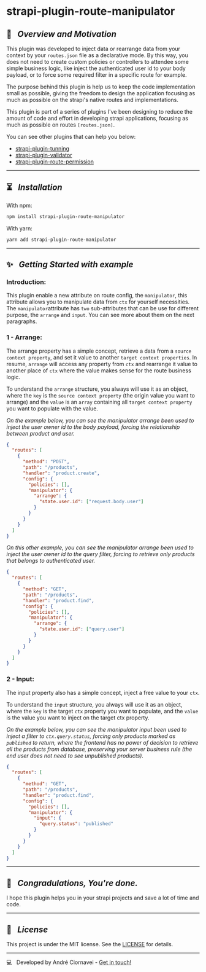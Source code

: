 # strapi-plugin-route-manipulator

## 🚀 &nbsp; _Overview and Motivation_

This plugin was developed to inject data or rearrange data from your context by your `routes.json` file as a declarative mode. By this way, you does not need to create custom policies or controllers to attendee some simple business logic, like inject the authenticated user id to your body payload, or to force some required filter in a specific route for example.

The purpose behind this plugin is help us to keep the code implementation small as possible, giving the freedom to design the application focusing as much as possible on the strapi's native routes and implementations.

This plugin is part of a series of plugins I've been designing to reduce the amount of code and effort in developing strapi applications, focusing as much as possible on routes `[routes.json]`.

You can see other plugins that can help you below:
* [strapi-plugin-tunning](https://www.npmjs.com/package/strapi-plugin-tunning)
* [strapi-plugin-validator](https://www.npmjs.com/package/strapi-plugin-validator)
* [strapi-plugin-route-permission](https://www.npmjs.com/package/strapi-plugin-route-permission)

---

## ⏳ &nbsp; _Installation_

With npm:
```bash
npm install strapi-plugin-route-manipulator
```

With yarn:
```bash
yarn add strapi-plugin-route-manipulator
```

---
## ✨ &nbsp; _Getting Started with example_

### Introduction:
This plugin enable a new attribute on route config, the `manipulator`, this attribute allows you to manipulate data from `ctx` for yourself necessities. The `manipulator`attribute has `two` sub-attributes that can be use for different purpose, the `arrange` and `input`. You can see more about them on the next paragraphs.

### 1 - Arrange:
The arrange property has a simple concept, retrieve a data from a `source context property`, and set it value to another `target context properties`. In resume, `arrange` will access any property from `ctx` and rearrange it value to another place of `ctx` where the value makes sense for the route business logic.

To understand the `arrange` structure, you always will use it as an object, where the `key` is the `source context property` (the origin value you want to arrange) and the `value` is an `array` containing all `target context property` you want to populate with the value.

_On the example below, you can see the manipulator arrange been used to inject the user owner id to the body payload, forcing the relationship between product and user._
```json
{
  "routes": [
    {
      "method": "POST",
      "path": "/products",
      "handler": "product.create",
      "config": {
        "policies": [],
        "manipulator": {
          "arrange": {
            "state.user.id": ["request.body.user"]
          }
        }
      }
    }
  ]
}
```
_On this other example, you can see the manipulator arrange been used to inject the user owner id to the query filter, forcing to retrieve only products that belongs to authenticated user._
```json
{
  "routes": [
    {
      "method": "GET",
      "path": "/products",
      "handler": "product.find",
      "config": {
        "policies": [],
        "manipulator": {
          "arrange": {
            "state.user.id": ["query.user"]
          }
        }
      }
    }
  ]
}
```

### 2 - Input:
The input property also has a simple concept, inject a free value to your `ctx`.

To understand the `input` structure, you always will use it as an object, where the `key` is the target `ctx` property you want to populate, and the `value` is the value you want to inject on the target ctx property.

_On the example below, you can see the manipulator input been used to inject a filter to `ctx.query.status`, forcing only products marked as `published` to return, where the frontend has no power of decision to retrieve all the products from database, preserving your server business rule (the end user does not need to see unpublished products)._
```json
{
  "routes": [
    {
      "method": "GET",
      "path": "/products",
      "handler": "product.find",
      "config": {
        "policies": [],
        "manipulator": {
          "input": {
            "query.status": "published"
          }
        }
      }
    }
  ]
}
```
---

## 🎉 &nbsp;  _Congradulations, You're done._

I hope this plugin helps you in your strapi projects and save a lot of time and code.

---
## 📜 &nbsp; _License_

This project is under the MIT license. See the [LICENSE](./LICENSE) for details.

--- 

💻 &nbsp; Developed by André Ciornavei - [Get in touch!](https://www.linkedin.com/in/andreciornavei/)